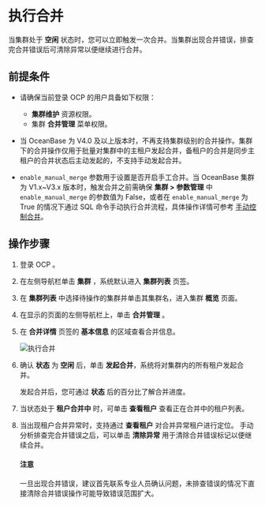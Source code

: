 # 执行合并

当集群处于 **空闲** 状态时，您可以立即触发一次合并。当集群出现合并错误，排查完合并错误后可清除异常以便继续进行合并。

## 前提条件

* 请确保当前登录 OCP 的用户具备如下权限：

  * **集群维护** 资源权限。
  * 集群 **合并管理** 菜单权限。

* 当 OceanBase 为 V4.0 及以上版本时，不再支持集群级别的合并操作。集群下的合并操作仅用于批量对集群中的主租户发起合并，备租户的合并是同步主租户的合并状态后主动发起的，不支持手动发起合并。

* `enable_manual_merge` 参数用于设置是否开启手工合并。当 OceanBase 集群为 V1.x~V3.x 版本时，触发合并之前需确保 **集群 > 参数管理** 中 `enable_manual_merge` 的参数值为 False，或者在 `enable_manual_merge` 为 True 的情况下通过 SQL 命令手动执行合并流程，具体操作详情可参考 [手动控制合并](https://www.oceanbase.com/docs/enterprise-oceanbase-database-cn-0000000001417800)。

## 操作步骤

1. 登录 OCP 。

2. 在左侧导航栏单击 **集群** ，系统默认进入 **集群列表** 页签。

3. 在 **集群列表** 中选择待操作的集群并单击其集群名，进入集群 **概览** 页面。

4. 在显示的页面的左侧导航栏上，单击 **合并管理** 。

5. 在 **合并详情** 页签的 **基本信息** 的区域查看合并信息。

   ![执行合并](https://obbusiness-private.oss-cn-shanghai.aliyuncs.com/doc/img/ocp/%E5%90%88%E5%B9%B6%E5%9F%BA%E6%9C%AC%E4%BF%A1%E6%81%AF1.png)

6. 确认 **状态** 为 **空闲** 后，单击 **发起合并**，系统将对集群内的所有租户发起合并。

   发起合并后，您可通过 **状态** 后的百分比了解合并进度。

7. 当状态处于 **租户合并中** 时，可单击 **查看租户** 查看正在合并中的租户列表。

8. 当出现租户合并异常时，支持通过 **查看租户** 对合并异常租户进行定位。
   手动分析排查完合并错误之后，可以单击 **清除异常** 用于清除合并错误标记以便继续合并。

   <main id="notice" type='notice'>
   <h4>注意</h4>
   <p>一旦出现合并错误，建议首先联系专业人员确认问题，未排查错误的情况下直接清除合并错误操作可能导致错误范围扩大。</p>
   </main>
